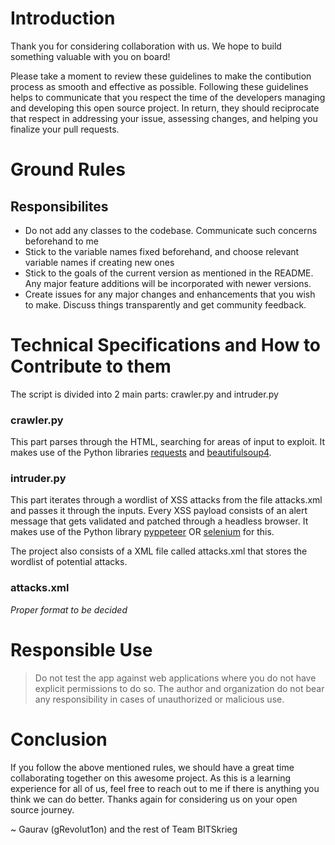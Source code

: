 # Introduction

Thank you for considering collaboration with us. We hope to build something valuable with you on board!

Please take a moment to review these guidelines to make the contibution process as smooth and effective as possible. Following these guidelines helps to communicate that you respect the time of the developers managing and developing this open source project. In return, they should reciprocate that respect in addressing your issue, assessing changes, and helping you finalize your pull requests.

# Ground Rules

## Responsibilites

- Do not add any classes to the codebase. Communicate such concerns beforehand to me
- Stick to the variable names fixed beforehand, and choose relevant variable names if creating new ones
- Stick to the goals of the current version as mentioned in the README. Any major feature additions will be incorporated with newer versions.
- Create issues for any major changes and enhancements that you wish to make. Discuss things transparently and get community feedback.

# Technical Specifications and How to Contribute to them

The script is divided into 2 main parts: crawler.py and intruder.py

### crawler.py

This part parses through the HTML, searching for areas of input to exploit. It makes use of the Python libraries [requests](https://pypi.org/project/requests/) and [beautifulsoup4](https://pypi.org/project/beautifulsoup4/).

### intruder.py

This part iterates through a wordlist of XSS attacks from the file attacks.xml and passes it through the inputs. Every XSS payload consists of an alert message that gets validated and patched through a headless browser. It makes use of the Python library [pyppeteer](https://pypi.org/project/pyppeteer/) OR [selenium](https://pypi.org/project/selenium/) for this.

The project also consists of a XML file called attacks.xml that stores the wordlist of potential attacks.

### attacks.xml

*Proper format to be decided*

# Responsible Use

> Do not test the app against web applications where you do not have explicit permissions to do so. The author and organization do not bear any responsibility in cases of unauthorized or malicious use.

# Conclusion

If you follow the above mentioned rules, we should have a great time collaborating together on this awesome project. As this is a learning experience for all of us, feel free to reach out to me if there is anything you think we can do better. Thanks again for considering us on your open source journey.

~ Gaurav (gRevolut1on) and the rest of Team BITSkrieg
